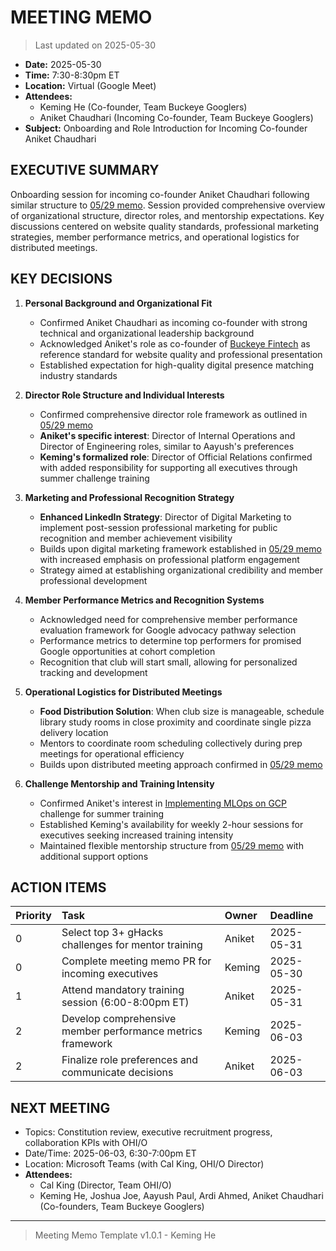 # MEETING MEMO

> Last updated on 2025-05-30

- **Date:** 2025-05-30
- **Time:** 7:30-8:30pm ET
- **Location:** Virtual (Google Meet)
- **Attendees:**
  - Keming He (Co-founder, Team Buckeye Googlers)
  - Aniket Chaudhari (Incoming Co-founder, Team Buckeye Googlers)
- **Subject:** Onboarding and Role Introduction for Incoming Co-founder Aniket Chaudhari

## EXECUTIVE SUMMARY

Onboarding session for incoming co-founder Aniket Chaudhari following similar structure to [05/29 memo](./2025-05-29-meeting-memo.md). Session provided comprehensive overview of organizational structure, director roles, and mentorship expectations. Key discussions centered on website quality standards, professional marketing strategies, member performance metrics, and operational logistics for distributed meetings.

## KEY DECISIONS

1. **Personal Background and Organizational Fit**
   - Confirmed Aniket Chaudhari as incoming co-founder with strong technical and organizational leadership background
   - Acknowledged Aniket's role as co-founder of [Buckeye Fintech](https://www.buckeyefintech.org/) as reference standard for website quality and professional presentation
   - Established expectation for high-quality digital presence matching industry standards

2. **Director Role Structure and Individual Interests**
   - Confirmed comprehensive director role framework as outlined in [05/29 memo](2025-05-29-meeting-memo.md)
   - **Aniket's specific interest**: Director of Internal Operations and Director of Engineering roles, similar to Aayush's preferences
   - **Keming's formalized role**: Director of Official Relations confirmed with added responsibility for supporting all executives through summer challenge training

3. **Marketing and Professional Recognition Strategy**
   - **Enhanced LinkedIn Strategy**: Director of Digital Marketing to implement post-session professional marketing for public recognition and member achievement visibility
   - Builds upon digital marketing framework established in [05/29 memo](./2025-05-29-meeting-memo.md) with increased emphasis on professional platform engagement
   - Strategy aimed at establishing organizational credibility and member professional development

4. **Member Performance Metrics and Recognition Systems**
   - Acknowledged need for comprehensive member performance evaluation framework for Google advocacy pathway selection
   - Performance metrics to determine top performers for promised Google opportunities at cohort completion
   - Recognition that club will start small, allowing for personalized tracking and development

5. **Operational Logistics for Distributed Meetings**
   - **Food Distribution Solution**: When club size is manageable, schedule library study rooms in close proximity and coordinate single pizza delivery location
   - Mentors to coordinate room scheduling collectively during prep meetings for operational efficiency
   - Builds upon distributed meeting approach confirmed in [05/29 memo](./2025-05-29-meeting-memo.md)

6. **Challenge Mentorship and Training Intensity**
   - Confirmed Aniket's interest in [Implementing MLOps on GCP](https://ghacks.dev/hacks/mlops-on-gcp/) challenge for summer training
   - Established Keming's availability for weekly 2-hour sessions for executives seeking increased training intensity
   - Maintained flexible mentorship structure from [05/29 memo](./2025-05-29-meeting-memo.md) with additional support options

## ACTION ITEMS

| Priority | Task | Owner | Deadline |
| :--- | :--- | :--- | :--- |
| 0 | Select top 3+ gHacks challenges for mentor training | Aniket | 2025-05-31 |
| 0 | Complete meeting memo PR for incoming executives | Keming | 2025-05-30 |
| 1 | Attend mandatory training session (6:00-8:00pm ET) | Aniket | 2025-05-31 |
| 2 | Develop comprehensive member performance metrics framework | Keming | 2025-06-03 |
| 2 | Finalize role preferences and communicate decisions | Aniket | 2025-06-03 |

## NEXT MEETING

- Topics: Constitution review, executive recruitment progress, collaboration KPIs with OHI/O
- Date/Time: 2025-06-03, 6:30-7:00pm ET
- Location: Microsoft Teams (with Cal King, OHI/O Director)
- **Attendees:**
  - Cal King (Director, Team OHI/O)
  - Keming He, Joshua Joe, Aayush Paul, Ardi Ahmed, Aniket Chaudhari (Co-founders, Team Buckeye Googlers)

---

> Meeting Memo Template v1.0.1 - Keming He
